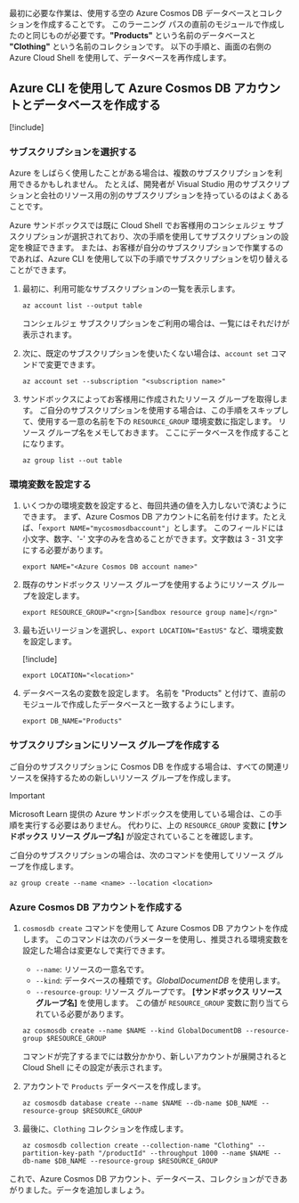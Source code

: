 最初に必要な作業は、使用する空の Azure Cosmos DB データベースとコレクションを作成することです。 このラーニング パスの直前のモジュールで作成したのと同じものが必要です。**"Products"** という名前のデータベースと **"Clothing"** という名前のコレクションです。 以下の手順と、画面の右側の Azure Cloud Shell を使用して、データベースを再作成します。

## <a name="create-an-azure-cosmos-db-account--database-with-the-azure-cli"></a>Azure CLI を使用して Azure Cosmos DB アカウントとデータベースを作成する

[!include[](../../../includes/azure-sandbox-activate.md)]

### <a name="select-a-subscription"></a>サブスクリプションを選択する

Azure をしばらく使用したことがある場合は、複数のサブスクリプションを利用できるかもしれません。 たとえば、開発者が Visual Studio 用のサブスクリプションと会社のリソース用の別のサブスクリプションを持っているのはよくあることです。

Azure サンドボックスでは既に Cloud Shell でお客様用のコンシェルジェ サブスクリプションが選択されており、次の手順を使用してサブスクリプションの設定を検証できます。 または、お客様が自分のサブスクリプションで作業するのであれば、Azure CLI を使用して以下の手順でサブスクリプションを切り替えることができます。

1. 最初に、利用可能なサブスクリプションの一覧を表示します。

    ```azurecli
    az account list --output table
    ```

   コンシェルジェ サブスクリプションをご利用の場合は、一覧にはそれだけが表示されます。

1. 次に、既定のサブスクリプションを使いたくない場合は、`account set` コマンドで変更できます。

    ```azurecli
    az account set --subscription "<subscription name>"
    ```
    
1. サンドボックスによってお客様用に作成されたリソース グループを取得します。 ご自分のサブスクリプションを使用する場合は、この手順をスキップして、使用する一意の名前を下の `RESOURCE_GROUP` 環境変数に指定します。 リソース グループ名をメモしておきます。 ここにデータベースを作成することになります。

    ```azurecli
    az group list --out table
    ```
### <a name="setup-environment-variables"></a>環境変数を設定する

1. いくつかの環境変数を設定すると、毎回共通の値を入力しないで済むようにできます。 まず、Azure Cosmos DB アカウントに名前を付けます。たとえば、「`export NAME="mycosmosdbaccount"`」とします。 このフィールドには小文字、数字、'-' 文字のみを含めることができます。文字数は 3 - 31 文字にする必要があります。

    ```azurecli
    export NAME="<Azure Cosmos DB account name>"
    ```

1. 既存のサンドボックス リソース グループを使用するようにリソース グループを設定します。

    ```azurecli
    export RESOURCE_GROUP="<rgn>[Sandbox resource group name]</rgn>"
    ```

1. 最も近いリージョンを選択し、`export LOCATION="EastUS"` など、環境変数を設定します。

    [!include[](../../../includes/azure-sandbox-regions-first-mention-note.md)]

    ```azurecli
    export LOCATION="<location>"
    ```

1. データベース名の変数を設定します。 名前を "Products" と付けて、直前のモジュールで作成したデータベースと一致するようにします。

    ```azurecli
    export DB_NAME="Products"
    ```

### <a name="create-a-resource-group-in-your-subscription"></a>サブスクリプションにリソース グループを作成する

ご自分のサブスクリプションに Cosmos DB を作成する場合は、すべての関連リソースを保持するための新しいリソース グループを作成します。

> [!IMPORTANT]
> Microsoft Learn 提供の Azure サンドボックスを使用している場合は、この手順を実行する必要はありません。 代わりに、上の `RESOURCE_GROUP` 変数に **<rgn>[サンドボックス リソース グループ名]</rgn>** が設定されていることを確認します。

ご自分のサブスクリプションの場合は、次のコマンドを使用してリソース グループを作成します。 

```azurecli
az group create --name <name> --location <location>
```

### <a name="create-the-azure-cosmos-db-account"></a>Azure Cosmos DB アカウントを作成する

1. `cosmosdb create` コマンドを使用して Azure Cosmos DB アカウントを作成します。 このコマンドは次のパラメーターを使用し、推奨される環境変数を設定した場合は変更なしで実行できます。
    - `--name`: リソースの一意名です。
    - `--kind`: データベースの種類です。_GlobalDocumentDB_ を使用します。
    - `--resource-group`: リソース グループです。 **<rgn>[サンドボックス リソース グループ名]</rgn>** を使用します。 この値が `RESOURCE_GROUP` 変数に割り当てられている必要があります。

    ```azurecli
    az cosmosdb create --name $NAME --kind GlobalDocumentDB --resource-group $RESOURCE_GROUP
    ```

    コマンドが完了するまでには数分かかり、新しいアカウントが展開されると Cloud Shell にその設定が表示されます。

1. アカウントで `Products` データベースを作成します。

    ```azurecli
    az cosmosdb database create --name $NAME --db-name $DB_NAME --resource-group $RESOURCE_GROUP
    ```

1. 最後に、`Clothing` コレクションを作成します。

    ```azurecli
    az cosmosdb collection create --collection-name "Clothing" --partition-key-path "/productId" --throughput 1000 --name $NAME --db-name $DB_NAME --resource-group $RESOURCE_GROUP
    ```

これで、Azure Cosmos DB アカウント、データベース、コレクションができあがりました。データを追加しましょう。